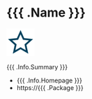 <!-- $PF_IGNORE$ -->
# {{{ .Name }}}
![app logo](./assets/favicon.png)

{{{ .Info.Summary }}}

- {{{ .Info.Homepage }}}
- https://{{{ .Package }}}
